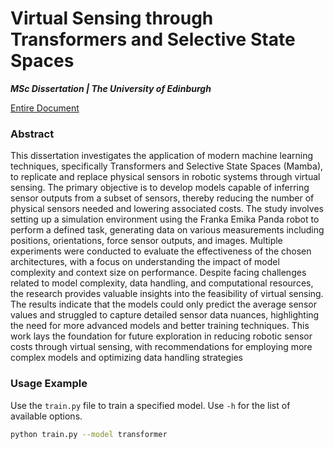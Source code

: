 # Virtual Sensing through Transformers and Selective State Spaces
***MSc Dissertation | The University of Edinburgh***

[Entire Document](Virtual_Sensing.pdf)

### Abstract

This dissertation investigates the application of modern machine learning techniques,
specifically Transformers and Selective State Spaces (Mamba), to replicate and replace
physical sensors in robotic systems through virtual sensing. The primary objective is to
develop models capable of inferring sensor outputs from a subset of sensors, thereby
reducing the number of physical sensors needed and lowering associated costs. The
study involves setting up a simulation environment using the Franka Emika Panda robot
to perform a defined task, generating data on various measurements including positions,
orientations, force sensor outputs, and images. Multiple experiments were conducted to
evaluate the effectiveness of the chosen architectures, with a focus on understanding the
impact of model complexity and context size on performance. Despite facing challenges
related to model complexity, data handling, and computational resources, the research
provides valuable insights into the feasibility of virtual sensing. The results indicate
that the models could only predict the average sensor values and struggled to capture
detailed sensor data nuances, highlighting the need for more advanced models and better
training techniques. This work lays the foundation for future exploration in reducing
robotic sensor costs through virtual sensing, with recommendations for employing more
complex models and optimizing data handling strategies

### Usage Example

Use the `train.py` file to train a specified model. Use `-h` for the list of available options.

```bash
python train.py --model transformer
```

